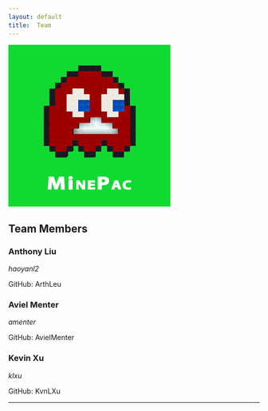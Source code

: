 ```yaml
---
layout: default
title:  Team
---
```

<img src="media/Minecraft_PacMan_g.png" alt="MinePac Logo" style="height: 325px;" />

## Team Members

### Anthony Liu

_haoyanl2_

GitHub: ArthLeu



### Aviel Menter

_amenter_

GitHub: AvielMenter



### Kevin Xu

_klxu_

GitHub: KvnLXu






___
